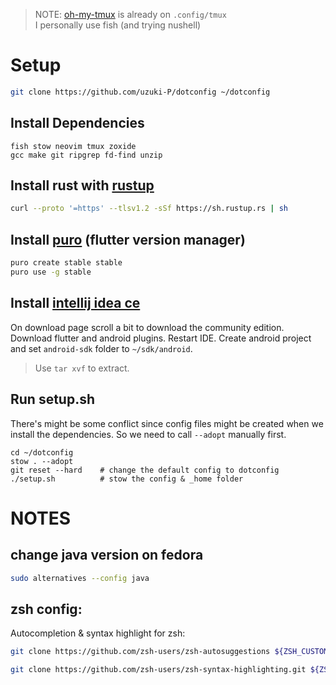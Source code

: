 > NOTE:
> [oh-my-tmux](https://github.com/gpakosz/.tmux) is already on `.config/tmux`  
> I personally use fish (and trying nushell)

# Setup

```bash
git clone https://github.com/uzuki-P/dotconfig ~/dotconfig
```

## Install Dependencies

```
fish stow neovim tmux zoxide
gcc make git ripgrep fd-find unzip 
```

## Install rust with [rustup](https://rustup.rs/)

```bash
curl --proto '=https' --tlsv1.2 -sSf https://sh.rustup.rs | sh
```

## Install [puro](https://puro.dev/) (flutter version manager)

```bash
puro create stable stable
puro use -g stable
```

## Install [intellij idea ce](https://www.jetbrains.com/idea/download)

On download page scroll a bit to download the community edition. Download flutter and android plugins. Restart IDE. Create android project and set `android-sdk` folder to `~/sdk/android`.

> Use `tar xvf` to extract.

## Run setup.sh

There's might be some conflict since config files might be created when we install the dependencies. So we need to call `--adopt` manually first. 

```
cd ~/dotconfig
stow . --adopt
git reset --hard    # change the default config to dotconfig
./setup.sh          # stow the config & _home folder
```

# NOTES

## change java version on fedora

```bash
sudo alternatives --config java
```

## zsh config:

Autocompletion & syntax highlight for zsh:

```bash
git clone https://github.com/zsh-users/zsh-autosuggestions ${ZSH_CUSTOM:-~/.oh-my-zsh/custom}/plugins/zsh-autosuggestions

git clone https://github.com/zsh-users/zsh-syntax-highlighting.git ${ZSH_CUSTOM:-~/.oh-my-zsh/custom}/plugins/zsh-syntax-highlighting
```

